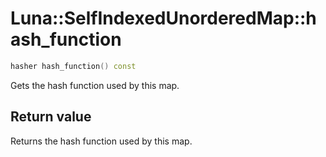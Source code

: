 # Luna::SelfIndexedUnorderedMap::hash_function

```c++
hasher hash_function() const
```

Gets the hash function used by this map. 



## Return value
Returns the hash function used by this map. 

